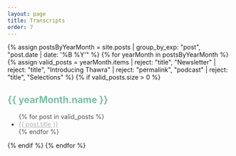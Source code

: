 ```yaml
---
layout: page
title: Transcripts
order: 7
---
```


<!-- <div id="archives">
{% for tag in site.tags %}
    {% capture tag_name %}{{ tag | first }}{% endcapture %}
    <p></p>
    <a href="{{ site.baseurl }}/tag/{{tag_name| slugify}}"  class="tag-head">{{ tag_name }}
{% endfor %}


<!-- Begin List Posts
================================================== -->

{% assign postsByYearMonth = site.posts | group_by_exp: "post", "post.date | date: '%B %Y'" %}
{% for yearMonth in postsByYearMonth %}
  {% assign valid_posts = yearMonth.items | reject: "title", "Newsletter" | reject: "title", "Introducing Thawra" | reject: "permalink", "podcast" | reject: "title", "Selections" %}
  {% if valid_posts.size > 0 %}
    <h2 style="color:#78C0A0">{{ yearMonth.name }}</h2>
    <ul style="color:#515151; padding-left:25px">
      {% for post in valid_posts %}
        <li><a href="{{ post.url }}" style="color: #B2B2B2">{{ post.title }}</a></li>
      {% endfor %}
    </ul>
  {% endif %}
{% endfor %}
